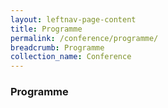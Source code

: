```yaml
---
layout: leftnav-page-content
title: Programme
permalink: /conference/programme/
breadcrumb: Programme
collection_name: Conference
---
```


### **Programme**

